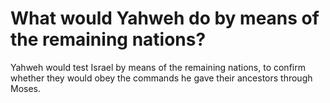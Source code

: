 # What would Yahweh do by means of the remaining nations?

Yahweh would test Israel by means of the remaining nations, to confirm whether they would obey the commands he gave their ancestors through Moses.
